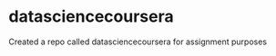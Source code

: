 datasciencecoursera
===================

Created a repo called datasciencecoursera for assignment purposes
